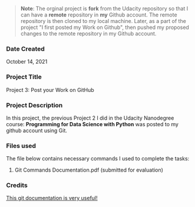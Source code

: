 >**Note**: The orginal project is **fork** from the Udacity repository so that I can have a **remote** repository in **my** Github account. The remote repository is then cloned to my local machine. Later, as a part of the project "I first posted my Work on Github", then pushed my proposed changes to the remote repository in my Github account.

### Date Created
October 14, 2021
### Project Title
Project 3: Post your Work on GitHub

### Project Description
In this project, the previous Project 2 I did in the Udacity Nanodegree course: **Programming for Data Science with Python**  was posted to my github account using Git.

### Files used
The file below contains necessary commands I used to complete the tasks:
1. Git Commands Documentation.pdf (submitted for evaluation)
### Credits
[This git documentation is very useful!](https://git-scm.com/doc)
